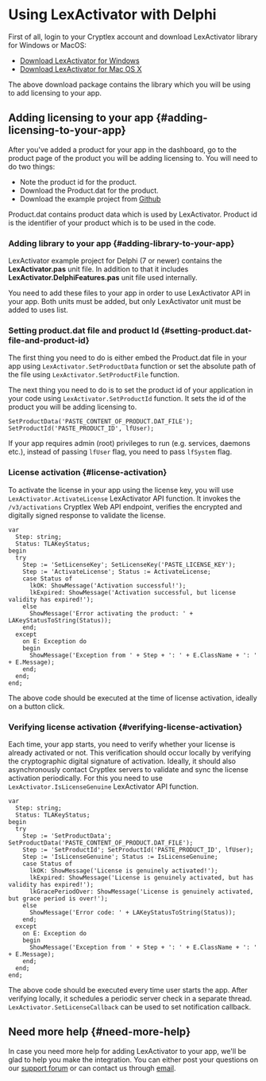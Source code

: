 # Using LexActivator with Delphi

First of all, login to your Cryptlex account and download LexActivator library for Windows or MacOS:

* ​[Download LexActivator for Windows](https://app.cryptlex.com/downloads)​
* ​[Download LexActivator for Mac OS X](https://app.cryptlex.com/downloads)​

The above download package contains the library which you will be using to add licensing to your app.

## Adding licensing to your app {#adding-licensing-to-your-app}

After you've added a product for your app in the dashboard, go to the product page of the product you will be adding licensing to. You will need to do two things:

* Note the product id for the product.
* Download the Product.dat for the product.
* Download the example project from [Github](https://github.com/cryptlex/lexactivator-delphi)

Product.dat contains product data which is used by LexActivator. Product id is the identifier of your product which is to be used in the code.

### Adding library to your app {#adding-library-to-your-app}

LexActivator example project for Delphi \(7 or newer\) contains the **LexActivator.pas** unit file. In addition to that it includes **LexActivator.DelphiFeatures.pas** unit file used internally.

You need to add these files to your app in order to use LexActivator API in your app. Both units must be added, but only LexActivator unit must be added to uses list.

### Setting product.dat file and product Id {#setting-product.dat-file-and-product-id}

The first thing you need to do is either embed the Product.dat file in your app using `LexActivator.SetProductData` function or set the absolute path of the file using `LexActivator.SetProductFile` function.

The next thing you need to do is to set the product id of your application in your code using `LexActivator.SetProductId` function. It sets the id of the product you will be adding licensing to.

```delphi
SetProductData('PASTE_CONTENT_OF_PRODUCT.DAT_FILE');
SetProductId('PASTE_PRODUCT_ID', lfUser);
```

If your app requires admin \(root\) privileges to run \(e.g. services, daemons etc.\), instead of passing `lfUser` flag, you need to pass `lfSystem` flag.

### License activation {#license-activation}

To activate the license in your app using the license key, you will use `LexActivator.ActivateLicense` LexActivator API function. It invokes the `/v3/activations` Cryptlex Web API endpoint, verifies the encrypted and digitally signed response to validate the license.

```delphi
var
  Step: string;
  Status: TLAKeyStatus;
begin
  try
    Step := 'SetLicenseKey'; SetLicenseKey('PASTE_LICENSE_KEY');
    Step := 'ActivateLicense'; Status := ActivateLicense;
    case Status of
      lkOK: ShowMessage('Activation successful!');
      lkExpired: ShowMessage('Activation successful, but license validity has expired!');
    else
      ShowMessage('Error activating the product: ' + LAKeyStatusToString(Status));
    end;
  except
    on E: Exception do
    begin
      ShowMessage('Exception from ' + Step + ': ' + E.ClassName + ': ' + E.Message);
    end;
  end;
end;
```

The above code should be executed at the time of license activation, ideally on a button click.

### Verifying license activation {#verifying-license-activation}

Each time, your app starts, you need to verify whether your license is already activated or not. This verification should occur locally by verifying the cryptographic digital signature of activation. Ideally, it should also asynchronously contact Cryptlex servers to validate and sync the license activation periodically. For this you need to use `LexActivator.IsLicenseGenuine` LexActivator API function.

```delphi
var
  Step: string;
  Status: TLAKeyStatus;
begin
  try
    Step := 'SetProductData'; SetProductData('PASTE_CONTENT_OF_PRODUCT.DAT_FILE');
    Step := 'SetProductId'; SetProductId('PASTE_PRODUCT_ID', lfUser);
    Step := 'IsLicenseGenuine'; Status := IsLicenseGenuine;
    case Status of
      lkOK: ShowMessage('License is genuinely activated!');
      lkExpired: ShowMessage('License is genuinely activated, but has validity has expired!');
      lkGracePeriodOver: ShowMessage('License is genuinely activated, but grace period is over!');
    else
      ShowMessage('Error code: ' + LAKeyStatusToString(Status));
    end;
  except
    on E: Exception do
    begin
      ShowMessage('Exception from ' + Step + ': ' + E.ClassName + ': ' + E.Message);
    end;
  end;
end;
```

The above code should be executed every time user starts the app. After verifying locally, it schedules a periodic server check in a separate thread. `LexActivator.SetLicenseCallback` can be used to set notification callback.

## Need more help {#need-more-help}

In case you need more help for adding LexActivator to your app, we'll be glad to help you make the integration. You can either post your questions on our [support forum](https://forums.cryptlex.com) or can contact us through [email](mailto:support@cryptlex.com?Subject=Using%20LexActivator).

